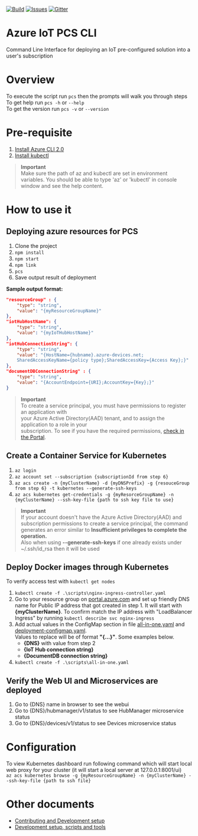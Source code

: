 [![Build][build-badge]][build-url]
[![Issues][issues-badge]][issues-url]
[![Gitter][gitter-badge]][gitter-url]

Azure IoT PCS CLI
=================

Command Line Interface for deploying an IoT pre-configured solution into a user's subscription

Overview
========

To execute the script run `pcs` then the prompts will walk you through steps \
To get help run `pcs -h` or `--help` \
To get the version run `pcs -v` or `--version`

Pre-requisite
=============

1) [Install Azure CLI 2.0](https://docs.microsoft.com/en-us/cli/azure/install-azure-cli)
2) [Install kubectl](https://kubernetes.io/docs/tasks/tools/install-kubectl/)

> **Important** \
Make sure the path of az and kubectl are set in environment variables. You should be able to type 'az' or 'kubectl' in console window and see the help content.

How to use it
=============

## Deploying azure resources for PCS
1) Clone the project
2) `npm install`
3) `npm start`
4) `npm link`
5) `pcs`
6) Save output result of deployment

**Sample output format:**
```json
"resourceGroup" : {
    "type": "string",
    "value": "{myResourceGroupName}"
},
"iotHubHostName": {
    "type": "string",
    "value": "{myIoTHubHostName}"
},
"iotHubConnectionString": {
    "type": "string",
    "value": "{HostName={hubname}.azure-devices.net;
    SharedAccessKeyName={policy type};SharedAccessKey={Access Key};}"
},
"documentDBConnectionString" : {
    "type": "string",
    "value": "{AccountEndpoint={URI};AccountKey={Key};}"
}
```

> **Important** \
To create a service principal, you must have permissions to register an application with \
your Azure Active Directory(AAD) tenant, and to assign the application to a role in your \
subscription. To see if you have the required permissions, [check in the Portal](https://docs.microsoft.com/en-us/azure/azure-resource-manager/resource-group-create-service-principal-portal#required-permissions).

## Create a Container Service for Kubernetes
1) `az login`
2) `az account set --subscription {subscriptionId from step 6}`
3) `az acs create -n {myClusterName} -d {myDNSPrefix} -g {resouceGroup from step 6} -t kubernetes --generate-ssh-keys`
4) `az acs kubernetes get-credentials -g {myResorceGroupName} -n {myClusterName} --ssh-key-file {path to ssh key file to use}`

> **Important** \
If your account doesn't have the Azure Active Directory(AAD) and subscription permissions to create a service principal, the command generates an error similar to **Insufficient privileges to complete the operation.** \
Also when using **--generate-ssh-keys** if one already exists under ~/.ssh/id_rsa then it will be used


## Deploy Docker images through Kubernetes
To verify access test with `kubectl get nodes`
1) `kubectl create -f .\scripts\nginx-ingress-controller.yaml`
2) Go to your resource group on [portal.azure.com](http://portal.azure.com) and set up friendly DNS name for Public IP address that got created in step 1. It will start with **{myClusterName}**. To confirm match the IP address with "LoadBalancer Ingress" by running `kubectl describe svc nginx-ingress`
3) Add actual values in the ConfigMap section in file [all-in-one.yaml](https://github.com/Azure/pcs-cli/blob/master/remotemonitoring/scripts/all-in-one.yaml) and [deployment-configmap.yaml](https://github.com/Azure/pcs-cli/blob/master/remotemonitoring/scripts/individual/deployment-configmap.yaml). \
Values to replace will be of format **"{...}"**. Some examples below.
    * **{DNS}** with value from step 2
    * **{IoT Hub connection string}**
    * **{DocumentDB connection string}**
4) `kubectl create -f .\scripts\all-in-one.yaml`

## Verify the Web UI and Microservices are deployed
1) Go to {DNS} name in browser to see the webui
2) Go to {DNS}/hubmanager/v1/status to see HubManager microservice status
3) Go to {DNS}/devices/v1/status to see Devices microservice status

Configuration
=============

To view Kubernetes dashboard run following command which will start local web proxy for your cluster (it will start a local server at 127.0.0.1:8001/ui) \
`az acs kubernetes browse -g {myResourceGroupName} -n {myClusterName} --ssh-key-file {path to ssh file}`

Other documents
===============

* [Contributing and Development setup](CONTRIBUTING.md)
* [Development setup, scripts and tools](DEVELOPMENT.md)

[build-badge]: https://img.shields.io/travis/Azure/iot-pcs-cli.svg
[build-url]: https://travis-ci.com/Azure/iot-pcs-cli
[issues-badge]: https://img.shields.io/github/issues/azure/iot-pcs-cli.svg
[issues-url]: https://github.com/azure/iot-pcs-cli/issues
[gitter-badge]: https://img.shields.io/gitter/room/azure/iot-pcs.js.svg
[gitter-url]: https://gitter.im/azure/iot-pcs
